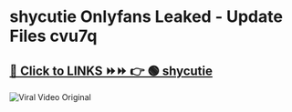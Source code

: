 
 # shycutie Onlyfans Leaked - Update Files cvu7q

## <h2><a href="https://clipsfans.com/shycutie&ref=git">🔗 Click to LINKS ⏩⏩ 👉 🟢 shycutie </a></h2>

<a href="https://clipsfans.com/shycutie&ref=git" rel="nofollow" data-target="animated-image.originalLink"><img src="https://i.ibb.co.com/xMMVF88/686577567.gif" alt="Viral Video Original" style="max-width: 100%; display: inline-block;" data-target="animated-image.originalImage"></a>

